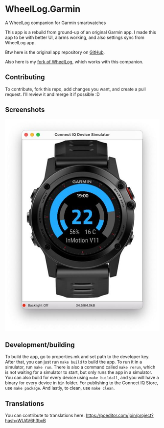 # WheelLog.Garmin

A WheelLog companion for Garmin smartwatches

This app is a rebuild from ground-up of an original Garmin app. I made this app to be with better UI, alarms working, and also settings sync from WheelLog app.

Btw here is the original app repository on [GitHub](https://github.com/marccardinal/WheelLog-Garmin-ConnectIQ).

Also here is my [fork of WheelLog](https://github.com/GGorAA/WheelLog.Android), which works with this companion.

## Contributing

To contribute, fork this repo, add changes you want, and create a pull request. I'll review it and merge it if possible :D

## Screenshots
![screenshot 1](https://raw.githubusercontent.com/GGorAA/WheelLog.Garmin/master/screenshots/screenshot%201.jpg)

## Development/building

To build the app, go to properties.mk and set path to the developer key. After that, you can just run `make build` to build the app. To run it in a simulator, run `make run`. There is also a command called `make rerun`, which is not waiting for a simulator to start, but only runs the app in a simulator. You can also build for every device using `make buildall`, and you will have a binary for every device in `bin` folder. For publishing to the Connect IQ Store, use `make package`. And lastly, to clean, use `make clean`.

## Translations

You can contribute to translations here: https://poeditor.com/join/project?hash=WUAV6h3bxB

